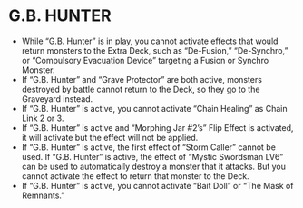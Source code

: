 # G.B. HUNTER

*   While “G.B. Hunter” is in play, you cannot activate effects that would return monsters to the Extra Deck, such as “De-Fusion,” “De-Synchro,” or “Compulsory Evacuation Device” targeting a Fusion or Synchro Monster.
*   If “G.B. Hunter” and “Grave Protector” are both active, monsters destroyed by battle cannot return to the Deck, so they go to the Graveyard instead.
*   If “G.B. Hunter” is active, you cannot activate “Chain Healing” as Chain Link 2 or 3.
*   If “G.B. Hunter” is active and “Morphing Jar #2’s” Flip Effect is activated, it will activate but the effect will not be applied.
*   If “G.B. Hunter” is active, the first effect of “Storm Caller” cannot be used. If “G.B. Hunter” is active, the effect of “Mystic Swordsman LV6” can be used to automatically destroy a monster that it attacks. But you cannot activate the effect to return that monster to the Deck.
*   If “G.B. Hunter” is active, you cannot activate “Bait Doll” or “The Mask of Remnants.”
